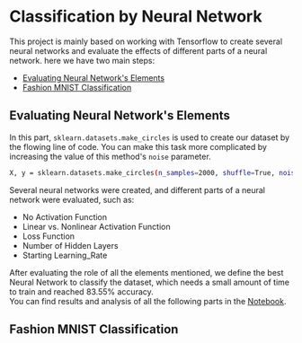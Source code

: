 # Classification by Neural Network
This project is mainly based on working with Tensorflow to create several neural networks and evaluate the effects of different parts of a neural network. here we have two main steps: 
- [Evaluating Neural Network's Elements](https://github.com/MohammadJavadArdestani/Data-Mining-projects/edit/main/Classification%20by%20Neural%20Network/README.md#evaluating-neural-networks-elements)
- [Fashion MNIST Classification](https://github.com/MohammadJavadArdestani/Data-Mining-projects/edit/main/Classification%20by%20Neural%20Network/README.md#fashion-mnist-classification)

## Evaluating Neural Network's Elements

In this part, ```sklearn.datasets.make_circles``` is used to create our dataset by the flowing line of code. You can make this task more complicated by increasing the value of this method's ```noise``` parameter.
```bash
X, y = sklearn.datasets.make_circles(n_samples=2000, shuffle=True, noise=0.2, random_state=10, factor=0.8)
```
Several neural networks were created, and different parts of a neural network were evaluated, such as: 


* No Activation Function 
* Linear vs. Nonlinear Activation Function 
* Loss Function 
* Number of Hidden Layers
* Starting Learning_Rate


After evaluating the role of all the elements mentioned, we define the best Neural Network to classify the dataset, which needs a small amount of time to train and reached 83.55% accuracy.<br>
You can find results and analysis of all the following parts in the [Notebook](https://github.com/MohammadJavadArdestani/Data-Mining-projects/blob/main/Classification%20by%20Neural%20Network/Classification%20by%20Neural%20Network.ipynb).

## Fashion MNIST Classification

